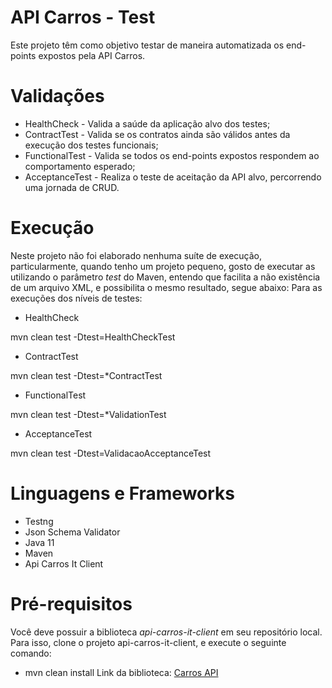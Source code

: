 # API Carros - Test

Este projeto têm como objetivo testar de maneira automatizada os end-points expostos pela API Carros.

# Validações
 * HealthCheck - Valida a saúde da aplicação alvo dos testes;
 * ContractTest - Valida se os contratos ainda são válidos antes da execução dos testes funcionais;
 * FunctionalTest - Valida se todos os end-points expostos respondem ao comportamento esperado;
 * AcceptanceTest - Realiza o teste de aceitação da API alvo, percorrendo uma jornada de CRUD.

# Execução
Neste projeto não foi elaborado nenhuma suíte de execução, particularmente, quando tenho um projeto pequeno, gosto de executar as utilizando o parâmetro _test_ do Maven, entendo que facilita a não existência de um arquivo XML, e possibilita o mesmo resultado, segue abaixo:
Para as execuções dos níveis de testes:
* HealthCheck

mvn clean test -Dtest=HealthCheckTest

* ContractTest

mvn clean test -Dtest=\*ContractTest

* FunctionalTest

mvn clean test -Dtest=\*ValidationTest

* AcceptanceTest

mvn clean test -Dtest=ValidacaoAcceptanceTest


# Linguagens e Frameworks
* Testng
* Json Schema Validator
* Java 11
* Maven
* Api Carros It Client

# Pré-requisitos
Você deve possuir a biblioteca _api-carros-it-client_ em seu repositório local.
Para isso, clone o projeto api-carros-it-client, e execute o seguinte comando:
 - mvn clean install
 Link da biblioteca: [Carros API](https://github.com/brunolusa/api-carros)
 
 
